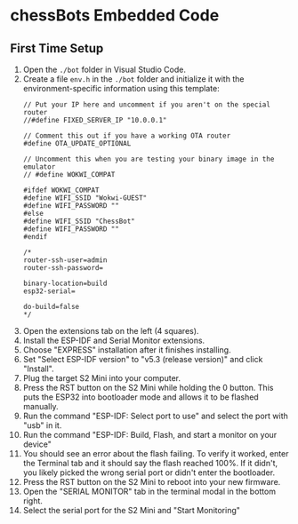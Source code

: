 # chessBots Embedded Code

## First Time Setup

1. Open the `./bot` folder in Visual Studio Code.
2. Create a file `env.h` in the `./bot` folder and initialize it with the environment-specific information using this template:
    ```
    // Put your IP here and uncomment if you aren't on the special router
    //#define FIXED_SERVER_IP "10.0.0.1"

    // Comment this out if you have a working OTA router
    #define OTA_UPDATE_OPTIONAL

    // Uncomment this when you are testing your binary image in the emulator
    // #define WOKWI_COMPAT

    #ifdef WOKWI_COMPAT
    #define WIFI_SSID "Wokwi-GUEST"
    #define WIFI_PASSWORD ""
    #else
    #define WIFI_SSID "ChessBot"
    #define WIFI_PASSWORD ""
    #endif

    /*
    router-ssh-user=admin
    router-ssh-password=

    binary-location=build
    esp32-serial=

    do-build=false
    */
    ```
3. Open the extensions tab on the left (4 squares).
4. Install the ESP-IDF and Serial Monitor extensions.
5. Choose "EXPRESS" installation after it finishes installing.
6. Set "Select ESP-IDF version" to "v5.3 (release version)" and click "Install".
7. Plug the target S2 Mini into your computer.
8. Press the RST button on the S2 Mini while holding the 0 button. This puts the ESP32 into bootloader mode and allows it to be flashed manually.
9. Run the command "ESP-IDF: Select port to use" and select the port with "usb" in it.
10. Run the command "ESP-IDF: Build, Flash, and start a monitor on your device"
11. You should see an error about the flash failing. To verify it worked, enter the Terminal tab and it should say the flash reached 100%. If it didn't, you likely picked the wrong serial port or didn't enter the bootloader.
12. Press the RST button on the S2 Mini to reboot into your new firmware.
13. Open the "SERIAL MONITOR" tab in the terminal modal in the bottom right.
14. Select the serial port for the S2 Mini and "Start Monitoring"
